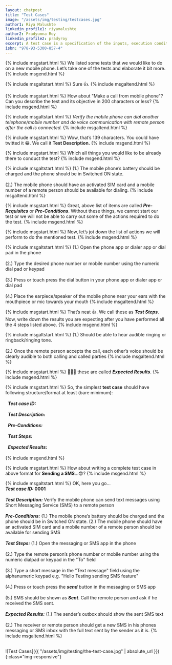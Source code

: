 ```yaml
---
layout: chatpost
title: "Test Cases"
image: "/assets/img/testing/testcases.jpg"
author1: Riya Malushte
linkedin_profile1: riyamalushte
author2: Pradyumna Roy
linkedin_profile2: pradyroy
excerpt: A test case is a specification of the inputs, execution conditions, testing procedure to be executed and expected results to be compared.
isbn: "978-93-5300-857-4"
---
```


{% include msgstart.html %} 
We listed some tests that we would like to do on a new mobile phone. Let’s take one of the tests and elaborate it bit more.
{% include msgend.html %} 

{% include msgaltstart.html %} 
Sure 👍.
{% include msgaltend.html %} 

{% include msgstart.html %} 
How about "Make a call from mobile phone"? Can you describe the test and its objective in 200 characters or less?
{% include msgend.html %} 

{% include msgaltstart.html %} 
<i>Verify the mobile phone can dial another telephone/mobile number and do voice communication with remote person after the call is connected.</i>
{% include msgaltend.html %} 

{% include msgstart.html %} 
Wow, that’s 139 characters. You could have twitted it 😁. We call it <b>Test Description.</b>
{% include msgend.html %} 

{% include msgstart.html %} 
Which all things you would like to be already there to conduct the test?
{% include msgend.html %}

{% include msgaltstart.html %} 
(1.) The mobile phone’s battery should be charged and the phone should be in Switched ON state.
<br><br>
(2.) The mobile phone should have an activated SIM card and a mobile number of a remote person should be available for dialing.
{% include msgaltend.html %} 

{% include msgstart.html %}
Great, above list of items are called <i><b>Pre-Requisites</b></i> or <i><b>Pre-Conditions</b></i>. Without these things, we cannot start our test or we will not be able to carry out some of the actions required to do the test.
{% include msgend.html %}

{% include msgstart.html %}
Now, let’s jot down the list of actions we will perform to do the mentioned test. 
{% include msgend.html %}

{% include msgaltstart.html %} 
(1.) Open the phone app or dialer app or dial pad in the phone
<br><br>
(2.)  Type the desired phone number or mobile number using the numeric dial pad or keypad
<br><br>
(3.)  Press or touch press the dial button in your phone app or dialer app or dial pad
<br><br>
(4.)  Place the earpiece/speaker of the mobile phone near your ears with the mouthpiece or mic towards your mouth
{% include msgaltend.html %}

{% include msgstart.html %}
That’s neat 👍. We call these as <i><b>Test Steps</b></i>. Now, write down the results you are expecting after you have performed all the 4 steps listed above. 
{% include msgend.html %}

{% include msgaltstart.html %}
(1.) Should be able to hear audible ringing or ringback/ringing tone.
<br><br>
(2.) Once the remote person accepts the call, each other’s voice should be clearly audible to both calling and called parties
{% include msgaltend.html %}

{% include msgstart.html %}
👏👏👏 these are called <i><b>Expected Results</b></i>.
{% include msgend.html %}

{% include msgstart.html %}
So, the simplest <b>test case</b> should have following structure/format at least (bare minimum): <br><br>
&nbsp;&nbsp;<i><b>Test case ID:</b></i><br><br>
&nbsp;&nbsp;<i><b>Test Description:</b></i><br><br>
&nbsp;&nbsp;<i><b>Pre-Conditions:</b></i><br><br>
&nbsp;&nbsp;<i><b>Test Steps:</b></i><br><br>
&nbsp;&nbsp;<i><b>Expected Results:</b></i><br><br>
{% include msgend.html %}

{% include msgstart.html %}
How about writing a complete test case in above format for <b>Sending a SMS</b>…😎?
{% include msgend.html %}

{% include msgaltstart.html %}
OK, here you go…
<br>
<b><i>Test case ID:</i> 0001 </b>
<br><br>
<b><i>Test Description:</i></b> Verify the mobile phone can send text messages using Short Messaging Service (SMS) to a remote person
<br><br>
<b><i>Pre-Conditions:</i></b> (1.) The mobile phone’s battery should be charged and the phone should be in Switched ON state.
(2.) The mobile phone should have an activated SIM card and a mobile number of a remote person should be available for sending SMS
<br><br>
<b><i>Test Steps:</i></b> (1.) Open the messaging or SMS app in the phone
<br><br>
(2.)  Type the remote person’s phone number or mobile number using the numeric dialpad or keypad in the "To" field
<br><br>
(3.)  Type a short message in the "Text message" field using the alphanumeric keypad e.g. "Hello Testing sending SMS feature"
<br><br>
(4.)  Press or touch press the <i><b>send</b></i> button in the messaging or SMS app
<br><br>
(5.)  SMS should be shown as <i><b>Sent</b></i>. Call the remote person and ask if he received the SMS sent.
<br><br>
<b><i>Expected Results:</i></b> (1.) The sender’s outbox should show the sent SMS text
<br><br>
(2.) The receiver or remote person should get a new SMS in his phones messaging or SMS inbox with the full text sent by the sender as it is.
{% include msgaltend.html %}



<br>
![Test Cases]({{ "/assets/img/testing/the-test-case.jpg" | absolute_url }}){:class="img-responsive"}